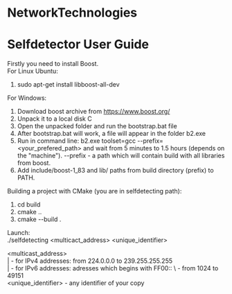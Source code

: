 # NetworkTechnologies
# Selfdetector User Guide

Firstly you need to install Boost. \
For Linux Ubuntu:
1) sudo apt-get install libboost-all-dev

For Windows:
1) Download boost archive from https://www.boost.org/
2) Unpack it to a local disk C
3) Open the unpacked folder and run the bootstrap.bat file
4) After bootstrap.bat will work, a file will appear in the folder b2.exe
5) Run in command line: b2.exe toolset=gcc --prefix=<your_prefered_path> and wait from 5 minutes to 1.5 hours (depends on the "machine"). --prefix - a path which will contain build with all libraries from boost.
6) Add include/boost-1_83 and lib/ paths from build directory (prefix) to PATH.


Building a project with CMake (you are in selfdetecting path):

1) cd build
2) cmake ..
3) cmake --build .

Launch: \
./selfdetecting <multicact_address> <port> <unique_identifier>

<multicast_address> \
|    - for IPv4 addresses: from 224.0.0.0 to 239.255.255.255 \
|    - for IPv6 addresses: adresses which begins with FF00:: \ 
<port>              - from 1024 to 49151 \
<unique_identifier> - any identifier of your copy